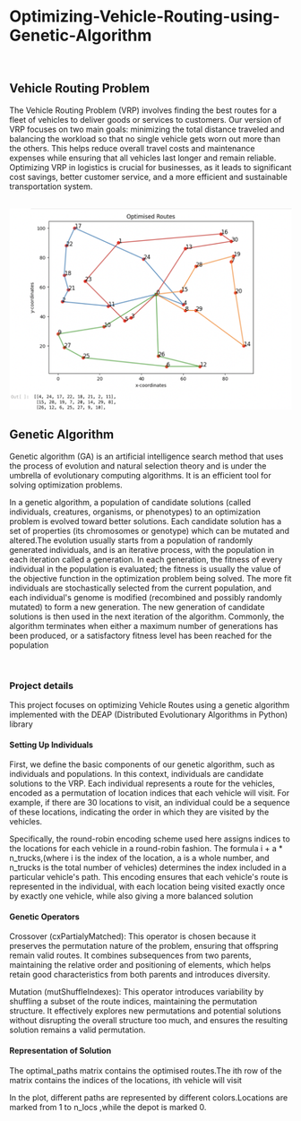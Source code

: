 # Optimizing-Vehicle-Routing-using-Genetic-Algorithm
<br>
<h2>Vehicle Routing Problem</h2>
<p>The Vehicle Routing Problem (VRP) involves finding the best routes for a fleet of vehicles to deliver goods or services to customers. Our version of VRP focuses on two main goals: minimizing the total distance traveled and balancing the workload so that no single vehicle gets worn out more than the others. This helps reduce overall travel costs and maintenance expenses while ensuring that all vehicles last longer and remain reliable. Optimizing VRP in logistics is crucial for businesses, as it leads to significant cost savings, better customer service, and a more efficient and sustainable transportation system.</p>
<br>
<img src="solnExample.png" alt="">
<br>
<h2>Genetic Algorithm</h2>
<p>Genetic algorithm (GA) is an artificial intelligence search method that uses the process of evolution and natural selection theory and is under the umbrella of evolutionary computing algorithms. It is an efficient tool for solving optimization problems.</p>
<p>In a genetic algorithm, a population of candidate solutions (called individuals, creatures, organisms, or phenotypes) to an optimization problem is evolved toward better solutions. Each candidate solution has a set of properties (its chromosomes or genotype) which can be mutated and altered.The evolution usually starts from a population of randomly generated individuals, and is an iterative process, with the population in each iteration called a generation. In each generation, the fitness of every individual in the population is evaluated; the fitness is usually the value of the objective function in the optimization problem being solved. The more fit individuals are stochastically selected from the current population, and each individual's genome is modified (recombined and possibly randomly mutated) to form a new generation. The new generation of candidate solutions is then used in the next iteration of the algorithm. Commonly, the algorithm terminates when either a maximum number of generations has been produced, or a satisfactory fitness level has been reached for the population</p>
<br>
<h3>Project details </h3>
<p>This project focuses on optimizing Vehicle Routes using a genetic algorithm implemented with the DEAP (Distributed Evolutionary Algorithms in Python) library</p>
<h4>Setting Up Individuals</h4>
<p>First, we define the basic components of our genetic algorithm, such as individuals and populations. In this context, individuals are candidate solutions to the VRP. Each individual represents a route for the vehicles, encoded as a permutation of location indices that each vehicle will visit. For example, if there are 30 locations to visit, an individual could be a sequence of these locations, indicating the order in which they are visited by the vehicles.</p>
<p>Specifically, the round-robin encoding scheme used here assigns indices to the locations for each vehicle in a round-robin fashion. The formula i + a * n_trucks,(where i is the index of the location, a is a whole number, and n_trucks is the total number of vehicles) determines the index included in a particular vehicle's path. This encoding ensures that each vehicle's route is represented in the individual, with each location being visited exactly once by exactly one vehicle, while also giving a more balanced solution</p>
<h4>Genetic Operators</h4>
<p>Crossover (cxPartialyMatched): This operator is chosen because it preserves the permutation nature of the problem, ensuring that offspring remain valid routes. It combines subsequences from two parents, maintaining the relative order and positioning of elements, which helps retain good characteristics from both parents and introduces diversity.</p>
<p>Mutation (mutShuffleIndexes): This operator introduces variability by shuffling a subset of the route indices, maintaining the permutation structure. It effectively explores new permutations and potential solutions without disrupting the overall structure too much, and ensures the resulting solution remains a valid permutation.</p>
<h4>Representation of Solution</h4>
<p>The optimal_paths matrix contains the optimised routes.The ith row of the matrix contains the indices of the locations, ith vehicle will visit</p>
<p>In the plot, different paths are represented by different colors.Locations are marked from 1 to n_locs ,while the depot is marked 0.</p>


